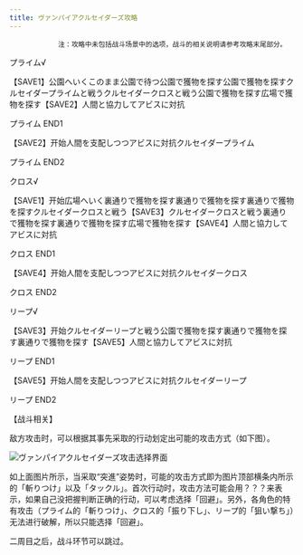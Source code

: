 ```yaml
---
title: ヴァンパイアクルセイダーズ攻略
---
```


                注：攻略中未包括战斗场景中的选项，战斗的相关说明请参考攻略末尾部分。

プライム√

【SAVE1】公園へいくこのまま公園で待つ公園で獲物を探す公園で獲物を探すクルセイダープライムと戦うクルセイダークロスと戦う公園で獲物を探す広場で獲物を探す【SAVE2】人間と協力してアビスに対抗

プライム END1

【SAVE2】开始人間を支配しつつアビスに対抗クルセイダープライム

プライム END2

クロス√

【SAVE1】开始広場へいく裏通りで獲物を探す裏通りで獲物を探す裏通りで獲物を探すクルセイダークロスと戦う【SAVE3】クルセイダークロスと戦う裏通りで獲物を探す裏通りで獲物を探す広場で獲物を探す【SAVE4】人間と協力してアビスに対抗

クロス END1

【SAVE4】开始人間を支配しつつアビスに対抗クルセイダークロス

クロス END2

リープ√

【SAVE3】开始クルセイダーリープと戦う公園で獲物を探す裏通りで獲物を探す裏通りで獲物を探す【SAVE5】人間と協力してアビスに対抗

リープ END1

【SAVE5】开始人間を支配しつつアビスに対抗クルセイダーリープ

リープ END2

【战斗相关】

敌方攻击时，可以根据其事先采取的行动划定出可能的攻击方式（如下图）。

<img src="https://img.2dfan.com/old_source/guide/vampirecrusaders/combat.jpg" alt="ヴァンパイアクルセイダーズ攻击选择界面" />

如上面图片所示，当采取“突進”姿势时，可能的攻击方式即为图片顶部横条内所示的「斬りつけ」以及「タックル」。首次行动时，攻击方法可能会用？？？来表示，如果自己没把握判断正确的行动，可以考虑选择「回避」。另外，各角色的特有攻击（プライム的「斬りつけ」、クロス的「振り下し」、リープ的「狙い撃ち」）无法进行破解，所以只能选择「回避」。

二周目之后，战斗环节可以跳过。
              
